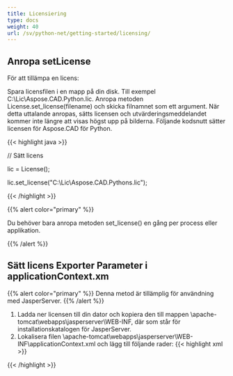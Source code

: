 ```yaml
---
title: Licensiering
type: docs
weight: 40
url: /sv/python-net/getting-started/licensing/
---
```

## **Anropa setLicense**
För att tillämpa en licens:

Spara licensfilen i en mapp på din disk. Till exempel C:\Lic\Aspose.CAD.Python.lic. 
Anropa metoden License.set_license(filename) och skicka filnamnet som ett argument. När detta uttalande anropas, sätts licensen och utvärderingsmeddelandet kommer inte längre att visas högst upp på bilderna. 
Följande kodsnutt sätter licensen för Aspose.CAD för Python.

{{< highlight java >}}

// Sätt licens

lic = License();

lic.set_license("C:\Lic\Aspose.CAD.Pythons.lic");

{{< /highlight >}}

{{% alert color="primary" %}}

Du behöver bara anropa metoden set_license() en gång per process eller applikation.

{{% /alert %}}

## **Sätt licens Exporter Parameter i applicationContext.xm**
{{% alert color="primary" %}}
Denna metod är tillämplig för användning med JasperServer.
{{% /alert %}}
1. Ladda ner licensen till din dator och kopiera den till mappen \apache-tomcat\webapps\jasperserver\WEB-INF, där som står för installationskatalogen för JasperServer.
2. Lokalisera filen \apache-tomcat\webapps\jasperserver\WEB-INF\applicationContext.xml och lägg till följande rader:
{{< highlight xml >}}
<bean id="jpgExportParameters" class="com.aspose.cad.pythons.jpg.ASJpegExportParametersBean">
    <property name="license" value="C:\jasperserver-7.6\apache-tomcat\webapps\jasperserver\WEB-INFAspose.CAD.Pythons.lic"/>
</bean>
{{< /highlight >}}
